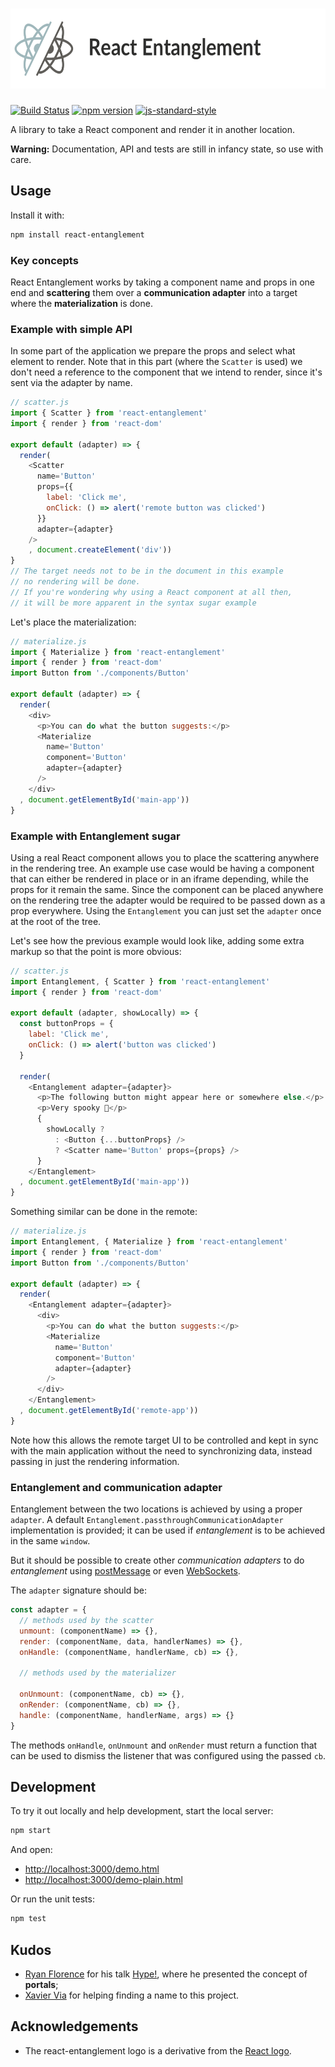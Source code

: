 # <img src='react-entanglement.png' height='128px' title='React Entanglement' />

[![Build Status](https://travis-ci.org/pirelenito/react-entanglement.svg)](https://travis-ci.org/pirelenito/react-entanglement)
[![npm version](https://badge.fury.io/js/react-entanglement.svg)](https://badge.fury.io/js/react-entanglement)
[![js-standard-style](https://img.shields.io/badge/code%20style-standard-brightgreen.svg?style=flat)](https://github.com/feross/standard)

A library to take a React component and render it in another location.

**Warning:** Documentation, API and tests are still in infancy state, so use with care.

## Usage

Install it with:

```bash
npm install react-entanglement
```

### Key concepts

React Entanglement works by taking a component name and props in one end and **scattering** them over a **communication adapter** into a target where the **materialization** is done.

### Example with simple API

In some part of the application we prepare the props and select what element to render. Note that in this part (where the `Scatter` is used) we don't need a reference to the component that we intend to render, since it's sent via the adapter by name.

```javascript
// scatter.js
import { Scatter } from 'react-entanglement'
import { render } from 'react-dom'

export default (adapter) => {  
  render(
    <Scatter
      name='Button'
      props={{
        label: 'Click me',
        onClick: () => alert('remote button was clicked')
      }}
      adapter={adapter}
    />
    , document.createElement('div'))
}
// The target needs not to be in the document in this example
// no rendering will be done.
// If you're wondering why using a React component at all then,
// it will be more apparent in the syntax sugar example
```

Let's place the materialization:

```javascript
// materialize.js
import { Materialize } from 'react-entanglement'
import { render } from 'react-dom'
import Button from './components/Button'

export default (adapter) => {
  render(
    <div>
      <p>You can do what the button suggests:</p>
      <Materialize
        name='Button'
        component='Button'
        adapter={adapter}
      />
    </div>
  , document.getElementById('main-app'))
}
```

### Example with Entanglement sugar

Using a real React component allows you to place the scattering anywhere in the rendering tree. An example use case would be having a component that can either be rendered in place or in an iframe depending, while the props for it remain the same. Since the component can be placed anywhere on the rendering tree the adapter would be required to be passed down as a prop everywhere. Using the `Entanglement` you can just set the `adapter` once at the root of the tree.

Let's see how the previous example would look like, adding some extra markup so that the point is more obvious:

```javascript
// scatter.js
import Entanglement, { Scatter } from 'react-entanglement'
import { render } from 'react-dom'

export default (adapter, showLocally) => {
  const buttonProps = {
    label: 'Click me',
    onClick: () => alert('button was clicked')
  }

  render(
    <Entanglement adapter={adapter}>
      <p>The following button might appear here or somewhere else.</p>
      <p>Very spooky 👻</p>
      {
        showLocally ?
          : <Button {...buttonProps} />
          ? <Scatter name='Button' props={props} />
      }
    </Entanglement>
  , document.getElementById('main-app'))
}
```

Something similar can be done in the remote:

```javascript
// materialize.js
import Entanglement, { Materialize } from 'react-entanglement'
import { render } from 'react-dom'
import Button from './components/Button'

export default (adapter) => {
  render(
    <Entanglement adapter={adapter}>
      <div>
        <p>You can do what the button suggests:</p>
        <Materialize
          name='Button'
          component='Button'
          adapter={adapter}
        />
      </div>
    </Entanglement>
  , document.getElementById('remote-app'))
}
```

Note how this allows the remote target UI to be controlled and kept in sync with the main application without the need to synchronizing data, instead passing in just the rendering information.

### Entanglement and communication adapter

Entanglement between the two locations is achieved by using a proper `adapter`. A default `Entanglement.passthroughCommunicationAdapter` implementation is provided; it can be used if *entanglement* is to be achieved in the same `window`.

But it should be possible to create other *communication adapters* to do *entanglement* using [postMessage](https://developer.mozilla.org/en-US/docs/Web/API/Window/postMessage) or even [WebSockets](https://developer.mozilla.org/en-US/docs/Web/API/WebSockets_API).

The `adapter` signature should be:

```js
const adapter = {
  // methods used by the scatter
  unmount: (componentName) => {},
  render: (componentName, data, handlerNames) => {},
  onHandle: (componentName, handlerName, cb) => {},

  // methods used by the materializer

  onUnmount: (componentName, cb) => {},
  onRender: (componentName, cb) => {},
  handle: (componentName, handlerName, args) => {}
}
```

The methods `onHandle`, `onUnmount` and `onRender` must return a function that can be used to dismiss the listener that was configured using the passed `cb`.

## Development

To try it out locally and help development, start the local server:

```bash
npm start
```

And open:

- [http://localhost:3000/demo.html](http://localhost:3000/demo.html)
- [http://localhost:3000/demo-plain.html](http://localhost:3000/demo-plain.html)

Or run the unit tests:

```bash
npm test
```

## Kudos

* [Ryan Florence](ryanflorence) for his talk [Hype!](https://youtu.be/z5e7kWSHWTg), where he presented the concept of **portals**;
* [Xavier Via](https://github.com/xaviervia/) for helping finding a name to this project.

## Acknowledgements

* The react-entanglement logo is a derivative from the [React logo](https://github.com/facebook/react/blob/master/docs/img/logo.svg).

